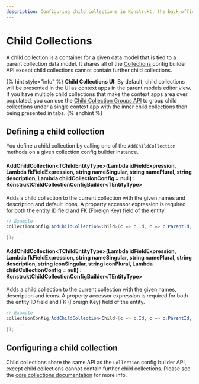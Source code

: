 ```yaml
---
description: Configuring child collections in Konstrukt, the back office UI builder for Umbraco.
---
```


# Child Collections

A child collection is a container for a given data model that is tied to a parent collection data model. It shares all of the [Collections](collections.md) config builder API except child collections cannot contain further child collections.

{% hint style="info" %}
**Child Collections UI:** By default, child collections will be presented in the UI as context apps in the parent models editor view. If you have multiple child collections that make the context apps area over populated, you can use the [Child Collection Groups API](child-collection-groups.md) to group child collections under a single context app with the inner child collections then being presented in tabs.
{% endhint %}

## Defining a child collection

You define a child collection by calling one of the `AddChildCollection` methods on a given collection config builder instance.

#### **AddChildCollection&lt;TChildEntityType&gt;(Lambda idFieldExpression, Lambda fkFieldExpression, string nameSingular, string namePlural, string description, Lambda childCollectionConfig = null) : KonstruktChildCollectionConfigBuilder&lt;TEntityType&gt;**

Adds a child collection to the current collection with the given names and description and default icons. A property accessor expression is required for both the entity ID field and FK (Foreign Key) field of the entity. 

```csharp
// Example
collectionConfig.AddChildCollection<Child>(c => c.Id, c => c.ParentId, "Child", "Children", "A collection of children", childCollectionConfig => {
    ...
});
```

#### **AddChildCollection&lt;TChildEntityType&gt;(Lambda idFieldExpression, Lambda fkFieldExpression, string nameSingular, string namePlural, string description, string iconSingular, string iconPlural, Lambda childCollectionConfig = null) : KonstruktChildCollectionConfigBuilder&lt;TEntityType&gt;**

Adds a child collection to the current collection with the given names, description and icons. A property accessor expression is required for both the entity ID field and FK (Foreign Key) field of the entity. 

```csharp
// Example
collectionConfig.AddChildCollection<Child>(c => c.Id, c => c.ParentId, "Child", "Children", "A collection of children", "icon-umb-users", "icon-umb-users", childCollectionConfig => {
    ...
});
```

## Configuring a child collection

Child collections share the same API as the `Collection` config builder API, except child collections cannot contain further child collections. Please see the [core collections documentation](the-basics.md) for more info.
